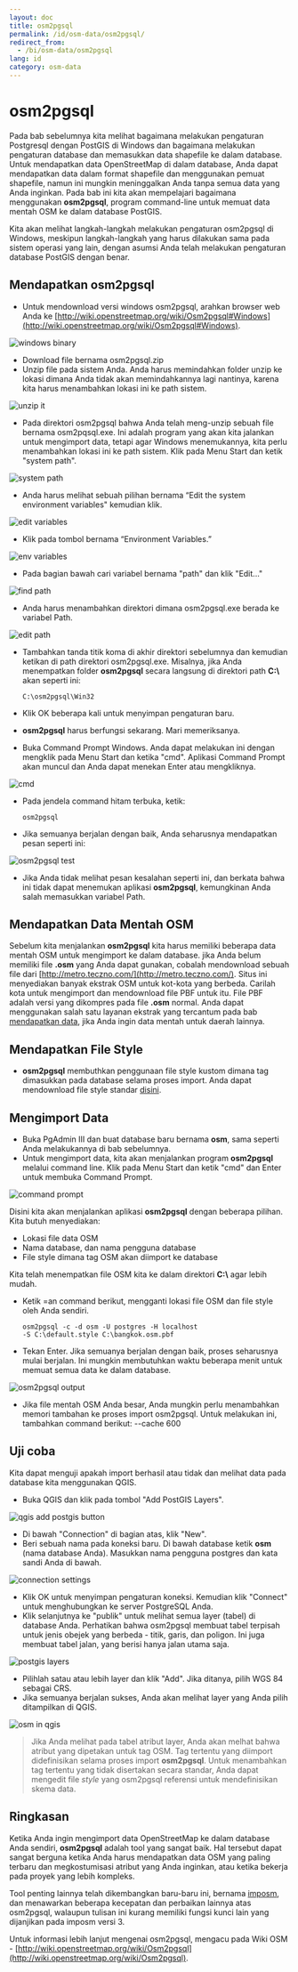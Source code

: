 ```yaml
---
layout: doc
title: osm2pgsql
permalink: /id/osm-data/osm2pgsql/
redirect_from:
  - /bi/osm-data/osm2pgsql
lang: id
category: osm-data
---
```


osm2pgsql
==========
Pada bab sebelumnya kita melihat bagaimana melakukan pengaturan Postgresql dengan PostGIS 
di Windows dan bagaimana melakukan pengaturan database dan memasukkan data shapefile ke 
dalam database. Untuk mendapatkan data OpenStreetMap di dalam database, Anda dapat 
mendapatkan data dalam format shapefile dan menggunakan pemuat shapefile, namun ini 
mungkin meninggalkan Anda tanpa semua data yang Anda inginkan. Pada bab ini kita
akan mempelajari bagaimana menggunakan **osm2pgsql**, program command-line untuk
memuat data mentah OSM ke dalam database PostGIS.

Kita akan melihat langkah-langkah melakukan pengaturan osm2pgsql di Windows, meskipun
langkah-langkah yang harus dilakukan sama pada sistem operasi yang lain, dengan asumsi
Anda telah melakukan pengaturan database PostGIS dengan benar. 

Mendapatkan osm2pgsql
---------------------
*	Untuk mendownload versi windows osm2pgsql, arahkan browser web Anda ke 
	[http://wiki.openstreetmap.org/wiki/Osm2pgsql#Windows](http://wiki.openstreetmap.org/wiki/Osm2pgsql#Windows).

![windows binary][]

*	Download file bernama osm2pgsql.zip
*	Unzip file pada sistem Anda. Anda harus memindahkan folder unzip ke lokasi dimana Anda tidak 
	akan memindahkannya lagi nantinya, karena kita harus menambahkan lokasi ini ke path sistem.

![unzip it][]

*	Pada direktori osm2pgsql bahwa Anda telah meng-unzip sebuah file bernama osm2pqsql.exe. Ini 
	adalah program yang akan kita jalankan untuk mengimport data, tetapi agar Windows menemukannya,
	kita perlu menambahkan lokasi ini ke path sistem. Klik pada Menu Start dan ketik "system path".

![system path][]

*	Anda harus melihat sebuah pilihan bernama “Edit the system environment variables" kemudian klik.

![edit variables][]

*	Klik pada tombol bernama “Environment Variables.”

![env variables][]

*	Pada bagian bawah cari variabel bernama "path" dan klik "Edit..."

![find path][]

*	Anda harus menambahkan direktori dimana osm2pgsql.exe berada ke variabel Path.

![edit path][]

*	Tambahkan tanda titik koma di akhir direktori sebelumnya dan kemudian ketikan di
	path direktori osm2pgsql.exe. Misalnya, jika Anda menempatkan folder **osm2pgsql**
	secara langsung di direktori path **C:\\** akan seperti ini: 
	
		C:\osm2pgsql\Win32

*	Klik OK beberapa kali untuk menyimpan pengaturan baru.
*	**osm2pgsql** harus berfungsi sekarang. Mari memeriksanya.
*	Buka Command Prompt Windows. Anda dapat melakukan ini dengan mengklik pada Menu Start 
	dan ketika "cmd". Aplikasi Command Prompt akan muncul dan Anda dapat menekan Enter atau
	mengkliknya.

![cmd][]

*	Pada jendela command hitam terbuka, ketik:

		osm2pgsql

*	Jika semuanya berjalan dengan baik, Anda seharusnya mendapatkan pesan seperti ini:

![osm2pgsql test][]

*	Jika Anda tidak melihat pesan kesalahan seperti ini, dan berkata bahwa ini tidak dapat
	menemukan aplikasi **osm2pgsql**, kemungkinan Anda salah memasukkan variabel Path.
	
Mendapatkan Data Mentah OSM
---------------------------
Sebelum kita menjalankan **osm2pgsql** kita harus memiliki beberapa data mentah OSM untuk
mengimport ke dalam database. jika Anda belum memiliki file **.osm** yang Anda dapat gunakan,
cobalah mendownload sebuah file dari [http://metro.teczno.com/](http://metro.teczno.com/). 
Situs ini menyediakan banyak ekstrak OSM untuk kot-kota yang berbeda. Carilah kota untuk
mengimport dan mendownload file PBF untuk itu. File PBF adalah versi yang dikompres pada 
file **.osm** normal. Anda dapat menggunakan salah satu layanan ekstrak yang tercantum pada 
bab [mendapatkan data](/id/osm-data/getting-data), jika Anda ingin data mentah untuk daerah lainnya.

Mendapatkan File Style
----------------------
*	**osm2pgsql** membuthkan penggunaan file style kustom dimana tag dimasukkan pada database
	selama proses import. Anda dapat mendownload file style standar [disini](/files/default.style).

Mengimport Data
----------------
*	Buka PgAdmin III dan buat database baru bernama **osm**, sama seperti Anda melakukannya
	di bab sebelumnya.
*	Untuk mengimport data, kita akan menjalankan program **osm2pgsql** melalui command line.
	Klik pada Menu Start dan ketik "cmd" dan Enter untuk membuka Command Prompt.

![command prompt][]

Disini kita akan menjalankan aplikasi **osm2pgsql** dengan beberapa pilihan. Kita butuh
menyediakan:

* Lokasi file data OSM
* Nama database, dan nama pengguna database
* File style dimana tag OSM akan diimport ke database

Kita telah menempatkan file OSM kita ke dalam direktori **C:\\** agar lebih mudah.

*	Ketik =an command berikut, mengganti lokasi file OSM dan file style oleh Anda sendiri.

		osm2pgsql -c -d osm -U postgres -H localhost
		-S C:\default.style C:\bangkok.osm.pbf

*	Tekan Enter. Jika semuanya berjalan dengan baik, proses seharusnya mulai berjalan. Ini mungkin
	membutuhkan waktu beberapa menit untuk memuat semua data ke dalam database.
	
![osm2pgsql output][]

*	Jika file mentah OSM Anda besar, Anda mungkin perlu menambahkan memori tambahan ke 
	proses import osm2pgsql. Untuk melakukan ini, tambahkan command berikut:
		--cache 600

Uji coba
----------
Kita dapat menguji apakah import berhasil atau tidak dan melihat data pada database kita menggunakan
QGIS.

* 	Buka QGIS dan klik pada tombol "Add PostGIS Layers".

![qgis add postgis button][]

*	Di bawah "Connection" di bagian atas, klik "New".
*	Beri sebuah nama pada koneksi baru. Di bawah database ketik **osm** (nama database Anda).
	Masukkan nama pengguna postgres dan kata sandi Anda di bawah.

![connection settings][]

*	Klik OK untuk menyimpan pengaturan koneksi. Kemudian klik "Connect" untuk menghubungkan
	ke server PostgreSQL Anda.
*	Klik selanjutnya ke "publik" untuk melihat semua layer (tabel) di database Anda. Perhatikan
	bahwa osm2pgsql membuat tabel terpisah untuk jenis obejek yang berbeda - titik, garis, dan
	poligon. Ini juga membuat tabel jalan, yang berisi hanya jalan utama saja.
	
![postgis layers][]

*	Pilihlah satau atau lebih layer dan klik "Add". Jika ditanya, pilih WGS 84 sebagai CRS.
*	Jika semuanya berjalan sukses, Anda akan melihat layer yang Anda pilih ditampilkan di QGIS.

![osm in qgis][]

> Jika Anda melihat pada tabel atribut layer, Anda akan melhat bahwa atribut yang dipetakan
> untuk tag OSM. Tag tertentu yang diimport didefinisikan selama proses import **osm2pgsql**.
> Untuk menambahkan tag tertentu yang tidak disertakan secara standar, Anda dapat mengedit
> file *style* yang osm2pgsql referensi untuk mendefinisikan skema data.

Ringkasan
----------
Ketika Anda ingin mengimport data OpenStreetMap ke dalam database Anda sendiri, **osm2pgsql** adalah
tool yang sangat baik. Hal tersebut dapat sangat berguna ketika Anda harus mendapatkan data OSM
yang paling terbaru dan megkostumisasi atribut yang Anda inginkan, atau ketika bekerja pada proyek
yang lebih kompleks.

Tool penting lainnya telah dikembangkan baru-baru ini, bernama [imposm](http://imposm.org/), dan
menawarkan beberapa kecepatan dan perbaikan lainnya atas osm2pgsql, walaupun tulisan ini kurang memiliki
fungsi kunci lain yang dijanjikan pada imposm versi 3.

Untuk informasi lebih lanjut mengenai osm2pgsql, mengacu pada Wiki OSM -
[http://wiki.openstreetmap.org/wiki/Osm2pgsql](http://wiki.openstreetmap.org/wiki/Osm2pgsql).


[windows binary]: /images/en/osm-data/osm2pgsql/windows-binary.png
[unzip it]: /images/en/osm-data/osm2pgsql/unzip-it.png
[system path]: /images/en/osm-data/osm2pgsql/system-path.png
[edit variables]: /images/en/osm-data/osm2pgsql/edit-environment-variables.png
[env variables]: /images/en/osm-data/osm2pgsql/environment-variables.png
[find path]: /images/en/osm-data/osm2pgsql/find-path.png
[edit path]: /images/en/osm-data/osm2pgsql/edit-path-variable.png
[cmd]: /images/en/osm-data/osm2pgsql/cmd.png
[osm2pgsql test]: /images/en/osm-data/osm2pgsql/osm2pgsql-test.png
[command prompt]: /images/en/osm-data/osm2pgsql/command-prompt.png
[osm2pgsql output]: /images/en/osm-data/osm2pgsql/osm2pgsql-output.png
[qgis add postgis button]: /images/en/osm-data/osm2pgsql/add-postgis-button.png
[connection settings]: /images/en/osm-data/osm2pgsql/connection-settings.png
[postgis layers]: /images/en/osm-data/osm2pgsql/postgis-layers.png
[osm in qgis]: /images/en/osm-data/osm2pgsql/osm-in-qgis.png

